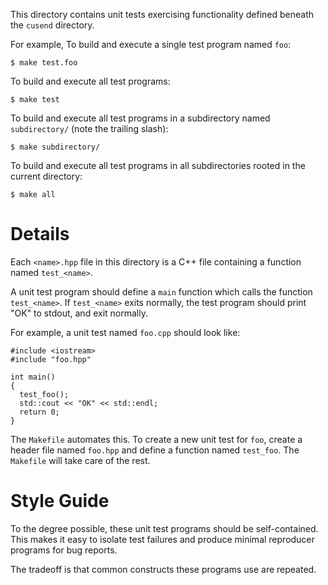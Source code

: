 This directory contains unit tests exercising functionality defined beneath the `cusend` directory.

For example, To build and execute a single test program named `foo`:

    $ make test.foo

To build and execute all test programs:

    $ make test

To build and execute all test programs in a subdirectory named `subdirectory/` (note the trailing slash):

    $ make subdirectory/

To build and execute all test programs in all subdirectories rooted in the current directory:

    $ make all

# Details

Each `<name>.hpp` file in this directory is a C++ file containing a function named `test_<name>`.

A unit test program should define a `main` function which calls the function `test_<name>`. If `test_<name>` exits normally, the test program should print "OK" to stdout, and exit normally.

For example, a unit test named `foo.cpp` should look like:

    #include <iostream>
    #include "foo.hpp"

    int main()
    {
      test_foo();
      std::cout << "OK" << std::endl;
      return 0;
    }

The `Makefile` automates this. To create a new unit test for `foo`, create a header file named `foo.hpp` and define a function named `test_foo`. The `Makefile` will take care of the rest.

# Style Guide

To the degree possible, these unit test programs should be self-contained. This makes it easy to isolate test failures and produce minimal reproducer programs for bug reports.

The tradeoff is that common constructs these programs use are repeated.

